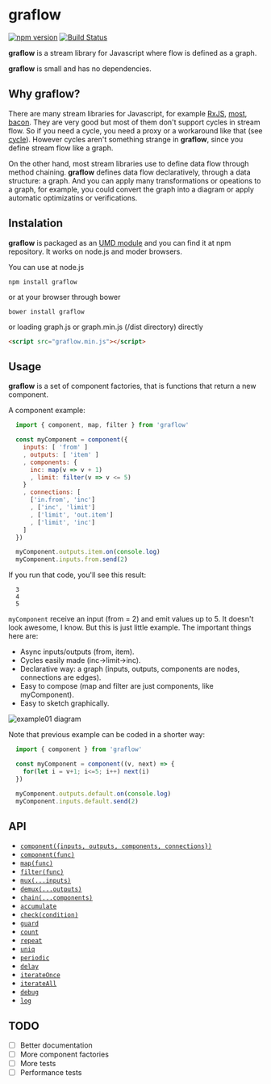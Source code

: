 # graflow

[![npm version](https://badge.fury.io/js/graflow.svg)](https://badge.fury.io/js/graflow)
[![Build Status](https://travis-ci.org/pmros/graflow.svg)](https://travis-ci.org/pmros/graflow)

**graflow** is a stream library for Javascript where flow is defined as a graph.

**graflow** is small and has no dependencies.

## Why graflow?

There are many stream libraries for Javascript, for example [RxJS](https://github.com/ReactiveX/RxJS), [most](https://github.com/cujojs/most), [bacon](https://baconjs.github.io). They are very good but most of them don't support cycles in stream flow. So if you need a cycle, you need a proxy or a workaround like that (see [cycle](https://cycle.js.org)). However cycles aren't something strange in **graflow**, since you define stream flow like a graph.

On the other hand, most stream libraries use to define data flow through method chaining. **graflow** defines data flow declaratively, through a data structure: a graph. And you can apply many transformations or opeations to a graph, for example, you could convert the graph into a diagram or apply automatic optimizatins or verifications.

## Instalation
**graflow** is packaged as an [UMD module](https://github.com/umdjs/umd) and you can find it at npm repository. It works on node.js and moder browsers.

You can use at node.js
```
npm install graflow
```

or at your browser through bower
```
bower install graflow
```

or loading graph.js or graph.min.js (/dist directory) directly
```html
<script src="graflow.min.js"></script>
```

## Usage
**graflow** is a set of component factories, that is functions that return a new component.

A component example:
```js
  import { component, map, filter } from 'graflow'

  const myComponent = component({
    inputs: [ 'from' ]
    , outputs: [ 'item' ]
    , components: {
      inc: map(v => v + 1)
      , limit: filter(v => v <= 5)
    }
    , connections: [
      ['in.from', 'inc']
      , ['inc', 'limit']
      , ['limit', 'out.item']
      , ['limit', 'inc']
    ]
  })

  myComponent.outputs.item.on(console.log)
  myComponent.inputs.from.send(2)
```

If you run that code, you'll see this result:
```
  3
  4
  5
```

`myComponent` receive an input (from = 2) and emit values up to 5.
It doesn't look awesome, I know. But this is just little example. The important things here are:
- Async inputs/outputs (from, item).
- Cycles easily made (inc->limit->inc).
- Declarative way: a graph (inputs, outputs, components are nodes, connections are edges).
- Easy to compose (map and filter are just components, like myComponent).
- Easy to sketch graphically.

![example01 diagram](https://rawgit.com/pmros/graflow/master/diagrams/example01.svg)

Note that previous example can be coded in a shorter way:
```js
  import { component } from 'graflow'

  const myComponent = component((v, next) => {
    for(let i = v+1; i<=5; i++) next(i)
  })

  myComponent.outputs.default.on(console.log)
  myComponent.inputs.default.send(2)
```

## API

- [`component({inputs, outputs, components, connections})`](#component1)
- [`component(func)`](#component2)
- [`map(func)`](#map)
- [`filter(func)`](#filter)
- [`mux(...inputs)`](#mux)
- [`demux(...outputs)`](#demux)
- [`chain(...components)`](#chain)
- [`accumulate`](#accumulate)
- [`check(condition)`](#check)
- [`guard`](#guard)
- [`count`](#count)
- [`repeat`](#repeat)
- [`uniq`](#uniq)
- [`periodic`](#periodic)
- [`delay`](#delay)
- [`iterateOnce`](#iterateOnce)
- [`iterateAll`](#iterateAll)
- [`debug`](#debug)
- [`log`](#log)

## TODO
- [ ] Better documentation
- [ ] More component factories
- [ ] More tests
- [ ] Performance tests
